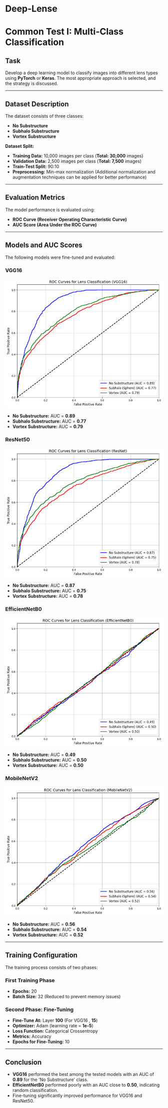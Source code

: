 # **Deep-Lense**
# Common Test I: Multi-Class Classification

## Task
Develop a deep learning model to classify images into different lens types using **PyTorch** or **Keras**. The most appropriate approach is selected, and the strategy is discussed.

---

## Dataset Description
The dataset consists of three classes:
- **No Substructure**
- **Subhalo Substructure**
- **Vortex Substructure**

**Dataset Split:**
- **Training Data:** 10,000 images per class (**Total: 30,000** images)
- **Validation Data:** 2,500 images per class (**Total: 7,500** images)
- **Train-Test Split:** 90:10
- **Preprocessing:** Min-max normalization (Additional normalization and augmentation techniques can be applied for better performance)

---

## Evaluation Metrics
The model performance is evaluated using:
- **ROC Curve (Receiver Operating Characteristic Curve)**
- **AUC Score (Area Under the ROC Curve)**

---

## Models and AUC Scores
The following models were fine-tuned and evaluated:

### **VGG16**
![VGG16 Performance](deep%20lense%20vgg16.png)
- **No Substructure:** AUC = **0.89**
- **Subhalo Substructure:** AUC = **0.77**
- **Vortex Substructure:** AUC = **0.79**

### **ResNet50**
![ResNet50 Performance](deep%20lense%20resnet50.png)
- **No Substructure:** AUC = **0.87**
- **Subhalo Substructure:** AUC = **0.75**
- **Vortex Substructure:** AUC = **0.78**

### **EfficientNetB0**
![EfficientNetB0 Performance](deep%20lense%20efficientnetB0.png)
- **No Substructure:** AUC = **0.49**
- **Subhalo Substructure:** AUC = **0.50**
- **Vortex Substructure:** AUC = **0.50**

### **MobileNetV2**
![MobileNetV2 Performance](deep%20lense%20mobilenetV2.png)
- **No Substructure:** AUC = **0.56**
- **Subhalo Substructure:** AUC = **0.54**
- **Vortex Substructure:** AUC = **0.52**

---

## Training Configuration
The training process consists of two phases:

### **First Training Phase**
- **Epochs:** 20
- **Batch Size:** 32 (Reduced to prevent memory issues)

### **Second Phase: Fine-Tuning**
- **Fine-Tune At:** Layer **100** (For VGG16 , **15**)
- **Optimizer:** Adam (learning rate = **1e-5**)
- **Loss Function:** Categorical Crossentropy
- **Metrics:** Accuracy
- **Epochs for Fine-Tuning:** 10

---

## Conclusion
- **VGG16** performed the best among the tested models with an AUC of **0.89** for the 'No Substructure' class.
- **EfficientNetB0** performed poorly with an AUC close to **0.50**, indicating random classification.
- Fine-tuning significantly improved performance for VGG16 and ResNet50.


